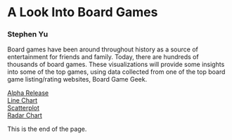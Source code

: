 # A Look Into Board Games

### Stephen Yu

Board games have been around throughout history as a source of entertainment for friends and family.
Today, there are hundreds of thousands of board games. These visualizations will provide some insights into some
of the top games, using data collected from one of the top board game listing/rating websites, Board Game Geek.

[Alpha Release](docs/Alpha%20Release.pdf)  
[Line Chart](linechart.html)  
[Scatterplot](scatterplot.html)  
[Radar Chart](radar.html)

<style>
div.linechart {
  font-family: "Trebuchet MS", sans-serif;
}

.axis text {
    font-family: "Trebuchet MS", sans-serif;
    font-size: 12px;
}

.grid {
    color: lightgray;
}

.label {
    font-size: 24px;
    font-family: "Trebuchet MS", sans-serif;
    text-anchor: middle;
    alignment-baseline: middle;
}

.title {
    font-size: 28px;
    font-family: "Trebuchet MS", sans-serif;
    text-anchor: middle;
    alignment-baseline: middle;
}
</style>
<script src="https://d3js.org/d3.v7.min.js"></script>

<div id="linechart"></div>
<div id="scatterplot"></div>
<div id="radarchart"></div>

[//]: # (<script>)

[//]: # (    let canvasWidth = 1200;)

[//]: # (    let canvasHeight = 800;)

[//]: # (    let xMargin = 100;)

[//]: # (    let yMargin = 100;)

[//]: # (    let width = canvasWidth - xMargin;)

[//]: # (    let height = canvasHeight - yMargin;)

[//]: # ()
[//]: # (    let svg = d3.select&#40;"div#linechart"&#41;)

[//]: # (        .append&#40;"svg"&#41;)

[//]: # (        .attr&#40;"height", height&#41;)

[//]: # (        .attr&#40;"width", width&#41;;)

[//]: # ()
[//]: # (    svg.append&#40;"text"&#41;)

[//]: # (        .attr&#40;"class", "title"&#41;)

[//]: # (        .attr&#40;"transform", "translate&#40;" + &#40;width / 2&#41; + ", " + &#40;yMargin / 2&#41; + "&#41;"&#41;)

[//]: # (        .text&#40;"Board Games Published Over Time"&#41;;)

[//]: # ()
[//]: # (    svg.append&#40;"text"&#41;)

[//]: # (        .attr&#40;"class", "label"&#41;)

[//]: # (        .attr&#40;"transform", "translate&#40;" + &#40;width / 2&#41; + ", " + &#40;height - yMargin / 2&#41; + "&#41;"&#41;)

[//]: # (        .text&#40;"Year"&#41;;)

[//]: # ()
[//]: # (    svg.append&#40;"text"&#41;)

[//]: # (        .attr&#40;"class", "label"&#41;)

[//]: # (        .attr&#40;"transform", "translate&#40;" + &#40;xMargin / 2&#41; + ", " + &#40;height / 2&#41; + "&#41; rotate&#40;270&#41;"&#41;)

[//]: # (        .text&#40;"# of Board Games"&#41;;)

[//]: # ()
[//]: # (    let xScale = d3.scaleTime&#40;&#41;.range&#40;[0, width - xMargin * 2]&#41;;)

[//]: # (    let yScale = d3.scaleLinear&#40;&#41;.range&#40;[height - yMargin * 2, 0]&#41;;)

[//]: # ()
[//]: # (    let grid_container = svg.append&#40;"g"&#41;;)

[//]: # ()
[//]: # (    let container = svg.append&#40;"g"&#41;)

[//]: # (        .attr&#40;"transform", "translate&#40;" + xMargin + ", " + yMargin + "&#41;"&#41;;)

[//]: # ()
[//]: # (    let parseDate = d3.timeParse&#40;"%Y"&#41;;)

[//]: # ()
[//]: # (    let rowConverter = function&#40;d&#41; {)

[//]: # (        return {)

[//]: # (            year: parseDate&#40;d["Year Published"]&#41;,)

[//]: # (        };)

[//]: # (    };)

[//]: # ()
[//]: # (    d3.csv&#40;"BGG_Data_Set.csv", rowConverter&#41;.then&#40;data => {)

[//]: # (        data = data.filter&#40;data => data.year !== null&#41;;)

[//]: # (        let counts = d3.rollups&#40;data, v => d3.count&#40;v, d => d.year&#41;, d => d.year&#41;;)

[//]: # (        counts = counts.sort&#40;&#40;a, b&#41; => a[0] - b[0]&#41;;)

[//]: # ()
[//]: # (        counts.shift&#40;&#41;;)

[//]: # ()
[//]: # (        counts.pop&#40;&#41;;)

[//]: # ()
[//]: # (        xScale.domain&#40;d3.extent&#40;counts, function&#40;d&#41; {)

[//]: # (            return d[0];)

[//]: # (        }&#41;&#41;;)

[//]: # ()
[//]: # (        yScale.domain&#40;[0, d3.max&#40;counts, function&#40;d&#41; {)

[//]: # (            return d[1];)

[//]: # (        }&#41;]&#41;;)

[//]: # ()
[//]: # (        container.append&#40;"path"&#41;)

[//]: # (            .datum&#40;counts&#41;)

[//]: # (            .attr&#40;"fill", "none"&#41;)

[//]: # (            .attr&#40;"stroke", "cornflowerblue"&#41;)

[//]: # (            .attr&#40;"stroke-width", 3&#41;)

[//]: # (            .attr&#40;"d", d3.line&#40;&#41;)

[//]: # (                .x&#40;function&#40;d&#41; {)

[//]: # (                    return xScale&#40;d[0]&#41;;)

[//]: # (                }&#41;)

[//]: # (                .y&#40;function&#40;d&#41; {)

[//]: # (                    return yScale&#40;d[1]&#41;;)

[//]: # (                }&#41;&#41;;)

[//]: # ()
[//]: # (        grid_container.append&#40;"g"&#41;)

[//]: # (            .attr&#40;"class", "grid"&#41;)

[//]: # (            .attr&#40;"transform", "translate&#40;" + xMargin + ", " + yMargin + "&#41;"&#41;)

[//]: # (            .call&#40;d3.axisRight&#40;yScale&#41;)

[//]: # (                .tickSize&#40;width - xMargin * 2&#41;)

[//]: # (                .tickFormat&#40;""&#41;)

[//]: # (                .tickSizeOuter&#40;0&#41;&#41;;)

[//]: # ()
[//]: # (        svg.append&#40;"g"&#41;)

[//]: # (            .attr&#40;"class", "axis"&#41;)

[//]: # (            .attr&#40;"transform", "translate&#40;" + xMargin + ", " + &#40;height - yMargin&#41; + "&#41;"&#41;)

[//]: # (            .call&#40;d3.axisBottom&#40;xScale&#41;.tickSizeOuter&#40;0&#41;)

[//]: # (                .ticks&#40;d3.timeYear.every&#40;100&#41;&#41;&#41;;)

[//]: # ()
[//]: # (        svg.append&#40;"g"&#41;)

[//]: # (            .attr&#40;"class", "axis"&#41;)

[//]: # (            .attr&#40;"transform", "translate&#40;" + xMargin + ", " + yMargin + "&#41;"&#41;)

[//]: # (            .call&#40;d3.axisLeft&#40;yScale&#41;.tickSizeOuter&#40;0&#41;&#41;;)

[//]: # (    }&#41;;)

[//]: # (</script>)

<script src="linechart.js"></script>

<script>
    let width = 800;
    let height = 800;

    let svg = d3.select("div#radarchart").append("svg")
        .attr("width", width)
        .attr("height", height);

    svg.append("text")
        .attr("transform", "translate(" + (width / 7) + ", 20)")
        .text("Number of Games Owned by Domain and Minimum Age Recommendation");

    let radialScale = d3.scaleLinear()
        .range([0, 250]);

    let rowConverter = function(d) {
        return {
            num_owned: +d["Owned Users"],
            domain: d["Domains"].trim(),
            age: +d["Min Age"]
        };
    };

    d3.csv("bgg_data_domains.csv", rowConverter).then(data => {
        let groupedData = d3.flatRollup(data, v => d3.sum(v, d => d.num_owned), d => {
            if (d.age >= 0 && d.age <= 5) {
                return "0-5";
            } else if (d.age >= 6 && d.age <= 11) {
                return "6-11";
            } else {
                return "12+";
            }
        }, d => d.domain);

        groupedData = groupedData.filter(item => item[1] !== "");

        groupedData = groupedData.sort(function(a, b) {
            const nameA = a[1].toUpperCase();
            const nameB = b[1].toUpperCase();
            if (nameA < nameB) {
                return 1;
            }
            if (nameA > nameB) {
                return -1;
            }
            return 0;
        });

        let ageGroupedData = d3.groups(groupedData, d => d[0]);

        let features = ageGroupedData[0][1].map(d => d[1]);

        let ticks = [1600000, 3200000, 4800000, 6400000, 8000000];
        radialScale.domain([0, 8000000]);

        ticks.forEach(t =>
            svg.append("circle")
                .attr("cx", 350)
                .attr("cy", 350)
                .attr("fill", "none")
                .attr("stroke", "gray")
                .attr("r", radialScale(t))
        );

        ticks.forEach(t =>
            svg.append("text")
                .attr("class", "num-label")
                .attr("x", 355)
                .attr("y", 350 - radialScale(t))
                .text(t.toString())
        );

        function angleToCoordinate(angle, value) {
            let x = Math.cos(angle) * radialScale(value);
            let y = Math.sin(angle) * radialScale(value);
            return {"x": 350 + x, "y": 350 - y};
        }

        for (let i = 0; i < features.length; i++) {
            let ftName = features[i];
            let angle = (Math.PI / 2) + (2 * Math.PI * i / features.length);
            let lineCoordinate = angleToCoordinate(angle, 8000000);
            let labelCoordinate = angleToCoordinate(angle, 9550000);

            svg.append("line")
                .attr("x1", 350)
                .attr("y1", 350)
                .attr("x2", lineCoordinate.x)
                .attr("y2", lineCoordinate.y)
                .attr("stroke", "black");

            svg.append("text")
                .attr("class", "label")
                .attr("x", labelCoordinate.x)
                .attr("y", labelCoordinate.y)
                .text(ftName);
        }

        let line = d3.line()
            .x(d => d.x)
            .y(d => d.y);

        let colors = ["darkorange", "gray", "navy"];

        function getPathCoordinates(dataPoint) {
            let coordinates = [];
            for (let i = 0; i < features.length; i++) {
                let angle = (Math.PI / 2) + (2 * Math.PI * i / features.length);
                coordinates.push(angleToCoordinate(angle, dataPoint[1][i][2]))
            }
            return coordinates;
        }

        for (let i = 0; i < ageGroupedData.length; i++) {
            let d = ageGroupedData[i];
            let color = colors[i];
            let coordinates = getPathCoordinates(d);

            svg.append("path")
                .datum(coordinates)
                .attr("d", line)
                .attr("stroke-width", 3)
                .attr("stroke", color)
                .attr("fill", color)
                .attr("stroke-opacity", 1)
                .attr("opacity", 0.5)
        }
    })
</script>

<script>
    let canvasWidth = 1300;
    let canvasHeight = 800;
    let xMargin = 100;
    let yMargin = 100;
    let width = canvasWidth - xMargin;
    let height = canvasHeight - yMargin;
    let dotSize = 2;

    let svg = d3.select("div#scatterplot")
        .append("svg")
        .attr("height", height)
        .attr("width", width + xMargin);

    svg.append("text")
        .attr("class", "title")
        .attr("transform", "translate(" + (width / 2) + ", " + (yMargin / 2) + ")")
        .text("Rating vs Complexity of Board Games");

    svg.append("text")
        .attr("class", "label")
        .attr("transform", "translate(" + (width / 2) + ", " + (height - yMargin / 2) + ")")
        .text("Complexity Average");

    svg.append("text")
        .attr("class", "label")
        .attr("transform", "translate(" + (xMargin / 2) + ", " + (height / 2) + ") rotate(270)")
        .text("Rating Average");

    let xScale = d3.scaleLinear().range([0, width - xMargin * 2]);
    let yScale = d3.scaleLinear().range([height - yMargin * 2, 0]);

    let grid_container = svg.append("g");

    let container = svg.append("g")
        .attr("transform", "translate(" + xMargin + ", " + yMargin + ")");

    let parseDate = d3.timeParse("%Y");

    let rowConverter = function(d) {
        return {
            name: d["Name"],
            rating: +d["Rating Average"],
            complexity: +d["Complexity Average"],
            mechanics: d["Mechanics"].trim(),

        };
    };

    d3.csv("bgg_data_mechanics.csv", rowConverter).then(data => {
        data = data.filter(d => d.complexity >= 1);

        const initialData = Array.from(new Set(data.map(d => d.name)))
            .map(id => {
                return data.find(d => d.name === id)
            });

        xScale.domain(d3.extent(data, function(d) {
            return d.complexity;
        }));

        yScale.domain(d3.extent(data, function(d) {
            return d.rating;
        }));

        let options = data.map(d => d.mechanics)
            .filter(option => option !== "");

        options = options.filter((option, index) => options.indexOf(option) === index)
            .sort();

        d3.select("#selectButton")
            .append('option')
            .text("Game Mechanic")
            .attr("value", "Game Mechanic");

        d3.select("#selectButton")
            .selectAll('myOptions')
            .data(options)
            .enter()
            .append('option')
            .text(function(d) {
                return d;
            })
            .attr("value", function(d) {
                return d;
            });


        let circles = container.selectAll("circle");

        function update(selectedGroup) {
            if (selectedGroup !== "Game Mechanic") {
                let dataFilter = data.filter(function(d) {
                    return d.mechanics === selectedGroup;
                });

                circles = circles
                    .data(dataFilter)
                    .join("circle");

                circles
                    .transition()
                    .duration(1000)
                    .attr("fill", "steelblue")
                    .attr("cx", function(d) {
                        return xScale(d.complexity);
                    })
                    .attr("cy", function(d) {
                        return yScale(d.rating);
                    })
                    .attr("r", dotSize)

            } else {
                circles = circles.data(initialData)
                    .join('circle');

                circles
                    .transition()
                    .duration(0)
                    .attr("fill", "steelblue")
                    .attr("cx", function(d) {
                        return xScale(d.complexity);
                    })
                    .attr("cy", function(d) {
                        return yScale(d.rating);
                    })
                    .attr("r", dotSize);
            }
        }

        update("Game Mechanic");

        d3.select("#selectButton").on("change", function(d) {
            let selectedOption = d3.select(this).property("value");
            update(selectedOption);
        });

        grid_container.append("g")
            .attr("class", "grid")
            .attr("transform", "translate(" + xMargin + ", " + (height - yMargin) + ")")
            .call(d3.axisTop(xScale)
                .tickSize(height - yMargin * 2)
                .tickFormat("")
                .tickSizeOuter(0));

        grid_container.append("g")
            .attr("class", "grid")
            .attr("transform", "translate(" + xMargin + ", " + yMargin + ")")
            .call(d3.axisRight(yScale)
                .tickSize(width - xMargin * 2)
                .tickFormat("")
                .tickSizeOuter(0));

        svg.append("g")
            .attr("class", "axis")
            .attr("transform", "translate(" + xMargin + ", " + (height - yMargin) + ")")
            .call(d3.axisBottom(xScale).tickSizeOuter(0));

        svg.append("g")
            .attr("class", "axis")
            .attr("transform", "translate(" + xMargin + ", " + yMargin + ")")
            .call(d3.axisLeft(yScale).tickSizeOuter(0));
    });
</script>

This is the end of the page.